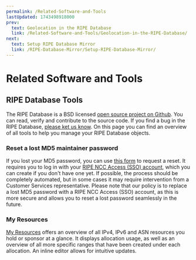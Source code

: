 ```yaml
---
permalink: /Related-Software-and-Tools
lastUpdated: 1743498918000
prev:
  text: Geolocation in the RIPE Database
  link: /Related-Software-and-Tools/Geolocation-in-the-RIPE-Database/
next:
  text: Setup RIPE Database Mirror
  link: /RIPE-Database-Mirror/Setup-RIPE-Database-Mirror/
---
```


# Related Software and Tools

## RIPE Database Tools

The RIPE Database is a BSD licensed [open source project on Github](https://github.com/RIPE-NCC/whois). You can read, verify and contribute to the source code. If you find a bug in the RIPE Database, [please ket us know](https://www.ripe.net/support/contact). On this page you can find an overview of all tools to help you manage your RIPE Database objects.


### Reset a lost MD5 maintainer password

If you lost your MD5 password, you can use [this form](../How-to-Recover-Access-to-a-Maintainer-Object/#how-to-recover-access-to-a-maintainer-mntner-object) to request a reset. It requires you to log in with your [RIPE NCC Access (SSO) account](https://www.ripe.net/participate/member-support/ripe-ncc-access/ripe-ncc-access), which you can create if you don't have one yet. If possible, the process should be completely automated, but in some cases it may require intervention from a Customer Services representative. Please note that our policy is to replace a lost MD5 password with a RIPE NCC Access (SSO) account, as this is more secure and allows you to reset a lost password seamlessly in the future.


### My Resources

[My Resources](https://apps.db.ripe.net/db-web-ui/myresources/overview) offers an overview of all IPv4, IPv6 and ASN resources you hold or sponsor at a glance. It displays allocation usage, as well as an overview of all more specific ranges that have been created under each allocation. An inline editor allows for intuitive updates.
